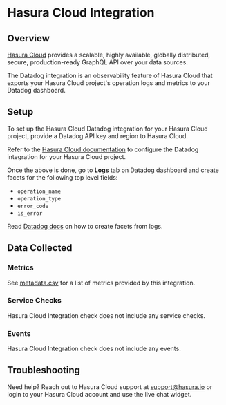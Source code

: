 # Hasura Cloud Integration

## Overview

[Hasura Cloud][1] provides a scalable, highly available, globally distributed,
secure, production-ready GraphQL API over your data sources.

The Datadog integration is an observability feature of Hasura Cloud that exports
your Hasura Cloud project's operation logs and metrics to your Datadog dashboard. 

## Setup

To set up the Hasura Cloud Datadog integration for your Hasura Cloud project, provide a Datadog API key and region to Hasura Cloud.

Refer to the [Hasura Cloud documentation][3] to configure the Datadog integration for your Hasura Cloud project. 

Once the above is done, go to **Logs** tab on Datadog dashboard and create facets for the following top level fields: 

* `operation_name`
* `operation_type`
* `error_code`
* `is_error`

Read [Datadog docs][4] on how to create facets from logs. 

## Data Collected

### Metrics

See [metadata.csv][4] for a list of metrics provided by this integration.

### Service Checks

Hasura Cloud Integration check does not include any service checks.

### Events

Hasura Cloud Integration check does not include any events.

## Troubleshooting

Need help? Reach out to Hasura Cloud support at support@hasura.io  or login to your Hasura Cloud account and use the live chat widget.

[1]: https://hasura.io/cloud/
[2]: https://raw.githubusercontent.com/DataDog/integrations-extras/master/algorithmia/images/algorithmia-insights-datadog.png
[3]: https://hasura.io/docs/latest/graphql/cloud/metrics/integrations/datadog.html
[4]: https://docs.datadoghq.com/logs/explorer/facets/#create-facets
